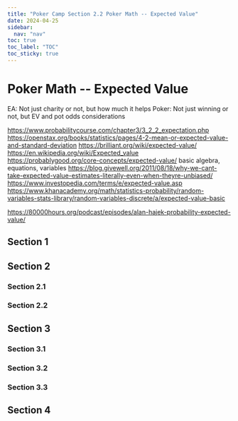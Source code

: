 ```yaml
---
title: "Poker Camp Section 2.2 Poker Math -- Expected Value"
date: 2024-04-25
sidebar:
  nav: "nav"
toc: true
toc_label: "TOC"
toc_sticky: true
---
```


# Poker Math -- Expected Value
EA: Not just charity or not, but how much it helps
Poker: Not just winning or not, but EV and pot odds considerations 


https://www.probabilitycourse.com/chapter3/3_2_2_expectation.php 
https://openstax.org/books/statistics/pages/4-2-mean-or-expected-value-and-standard-deviation
https://brilliant.org/wiki/expected-value/ 
https://en.wikipedia.org/wiki/Expected_value 
https://probablygood.org/core-concepts/expected-value/ 
basic algebra, equations, variables
https://blog.givewell.org/2011/08/18/why-we-cant-take-expected-value-estimates-literally-even-when-theyre-unbiased/  
https://www.investopedia.com/terms/e/expected-value.asp 
https://www.khanacademy.org/math/statistics-probability/random-variables-stats-library/random-variables-discrete/a/expected-value-basic

https://80000hours.org/podcast/episodes/alan-hajek-probability-expected-value/   


## Section 1

## Section 2
### Section 2.1
### Section 2.2


## Section 3
### Section 3.1
### Section 3.2
### Section 3.3

## Section 4
